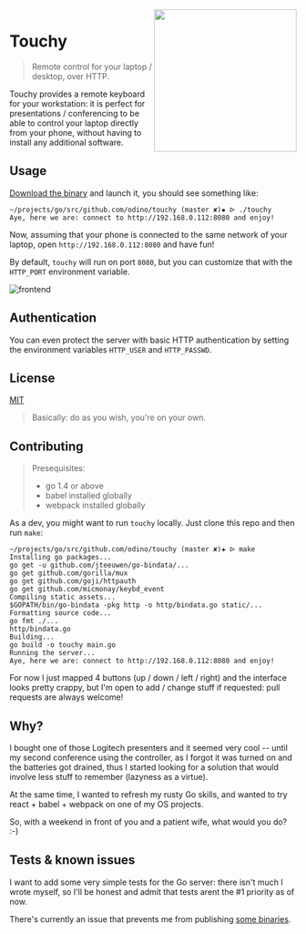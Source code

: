 <img align="right" width="250px" src="https://raw.githubusercontent.com/odino/touchy/master/bin/images/logo.png?token=AAUC5MTk6aOK1OBS04HB9VUkQyvtudRqks5XZH9swA%3D%3D" />

# Touchy

> Remote control for your laptop / desktop, over HTTP.

Touchy provides a remote keyboard for your workstation:
it is perfect for presentations / conferencing to be able
to control your laptop directly from your phone, without
having to install any additional software.

## Usage

[Download the binary](https://github.com/odino/touchy/releases) and launch it, you should see something like:

```
~/projects/go/src/github.com/odino/touchy (master ✘)✹ ᐅ ./touchy
Aye, here we are: connect to http://192.168.0.112:8080 and enjoy!
```

Now, assuming that your phone is connected to the same network of your
laptop, open `http://192.168.0.112:8080` and have fun!

By default, `touchy` will run on port `8080`, but you can customize that
with the `HTTP_PORT` environment variable.

![frontend](https://raw.githubusercontent.com/odino/touchy/master/bin/images/frontend.png?token=AAUC5KstLjZrxC8o-TgevSvKHJivQRE5ks5XZawkwA%3D%3D)

## Authentication

You can even protect the server with basic HTTP authentication by
setting the environment variables `HTTP_USER` and `HTTP_PASSWD`.

## License

[MIT](https://opensource.org/licenses/MIT)

> Basically: do as you wish, you're on your own.

## Contributing

> Presequisites:
>
> * go 1.4 or above
> * babel installed globally
> * webpack installed globally

As a dev, you might want to run `touchy` locally. Just clone this repo
and then run `make`:

```
~/projects/go/src/github.com/odino/touchy (master ✘)✚ ᐅ make
Installing go packages...
go get -u github.com/jteeuwen/go-bindata/...
go get github.com/gorilla/mux
go get github.com/goji/httpauth
go get github.com/micmonay/keybd_event
Compiling static assets...
$GOPATH/bin/go-bindata -pkg http -o http/bindata.go static/...
Formatting source code...
go fmt ./...
http/bindata.go
Building...
go build -o touchy main.go
Running the server...
Aye, here we are: connect to http://192.168.0.112:8080 and enjoy!
```

For now I just mapped 4 buttons (up / down / left / right) and the interface
looks pretty crappy, but I'm open to add /  change stuff if requested:
pull requests are always welcome!

## Why?

I bought one of those Logitech presenters and it seemed very cool -- until
my second conference using the controller, as I forgot it was turned on
and the batteries got drained, thus I started looking for a solution
that would involve less stuff to remember (lazyness as a virtue).

At the same time, I wanted to refresh my rusty Go skills, and wanted
to try react + babel + webpack on one of my OS projects.

So, with a weekend in front of you and a patient wife, what would
you do? :-)

## Tests & known issues

I want to add some very simple tests for the Go server: there isn't much
I wrote myself, so I'll be honest and admit that tests arent the #1 priority
as of now.

There's currently an issue that prevents me from publishing [some binaries](https://github.com/micmonay/keybd_event/issues/2).
